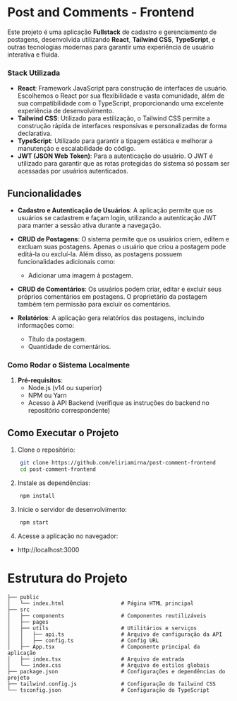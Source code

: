 # Post and Comments - Frontend

Este projeto é uma aplicação **Fullstack** de cadastro e gerenciamento de postagens, desenvolvida utilizando **React**, **Tailwind CSS**, **TypeScript**, e outras tecnologias modernas para garantir uma experiência de usuário interativa e fluida.

### Stack Utilizada

- **React**: Framework JavaScript para construção de interfaces de usuário. Escolhemos o React por sua flexibilidade e vasta comunidade, além de sua compatibilidade com o TypeScript, proporcionando uma excelente experiência de desenvolvimento.
- **Tailwind CSS**: Utilizado para estilização, o Tailwind CSS permite a construção rápida de interfaces responsivas e personalizadas de forma declarativa.
- **TypeScript**: Utilizado para garantir a tipagem estática e melhorar a manutenção e escalabilidade do código.
- **JWT (JSON Web Token)**: Para a autenticação do usuário. O JWT é utilizado para garantir que as rotas protegidas do sistema só possam ser acessadas por usuários autenticados.

## Funcionalidades

- **Cadastro e Autenticação de Usuários**: A aplicação permite que os usuários se cadastrem e façam login, utilizando a autenticação JWT para manter a sessão ativa durante a navegação.

- **CRUD de Postagens**: O sistema permite que os usuários criem, editem e excluam suas postagens. Apenas o usuário que criou a postagem pode editá-la ou excluí-la. Além disso, as postagens possuem funcionalidades adicionais como:
  - Adicionar uma imagem à postagem.

- **CRUD de Comentários**: Os usuários podem criar, editar e excluir seus próprios comentários em postagens. O proprietário da postagem também tem permissão para excluir os comentários.

- **Relatórios**: A aplicação gera relatórios das postagens, incluindo informações como:
  - Título da postagem.
  - Quantidade de comentários.

### Como Rodar o Sistema Localmente

1. **Pré-requisitos**:
   - Node.js (v14 ou superior)
   - NPM ou Yarn
   - Acesso à API Backend (verifique as instruções do backend no repositório correspondente)

## Como Executar o Projeto

1. Clone o repositório:

```bash
    git clone https://github.com/eliriamirna/post-comment-frontend
    cd post-comment-frontend
```

2. Instale as dependências:

```bash
    npm install
```

3. Inicie o servidor de desenvolvimento:

```bash
    npm start
```

4. Acesse a aplicação no navegador:

- http://localhost:3000

# Estrutura do Projeto

```
├── public
│   └── index.html                  # Página HTML principal
├── src
│   ├── components                  # Componentes reutilizáveis
│   ├── pages
│   ├── utils                       # Utilitários e serviços
│   │   ├── api.ts                  # Arquivo de configuração da API
│   │   ├── config.ts               # Config URL
│   ├── App.tsx                     # Componente principal da aplicação
│   ├── index.tsx                   # Arquivo de entrada
│   └── index.css                   # Arquivo de estilos globais
├── package.json                    # Configurações e dependências do projeto
├── tailwind.config.js              # Configuração do Tailwind CSS
└── tsconfig.json                   # Configuração do TypeScript
```
